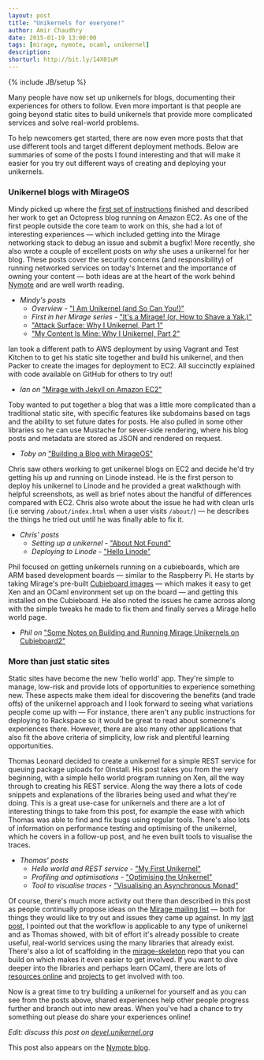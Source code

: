 ```yaml
---
layout: post
title: "Unikernels for everyone!"
author: Amir Chaudhry
date: 2015-01-19 13:00:00
tags: [mirage, nymote, ocaml, unikernel]
description:
shorturl: http://bit.ly/14X01uM
---
```

{% include JB/setup %}

Many people have now set up unikernels for blogs, documenting their
experiences for others to follow.  Even more important is that people are
going beyond static sites to build unikernels that provide more complicated
services and solve real-world problems.

To help newcomers get started, there are now even more posts that that use
different tools and target different deployment methods.  Below are summaries
of some of the posts I found interesting and that will make it easier for you
try out different ways of creating and deploying your unikernels.

### Unikernel blogs with MirageOS ###

Mindy picked up where the [first set of instructions][jekyll-unikernel]
finished and described her work to get an Octopress blog running on Amazon EC2.
As one of the first people outside the core team to work on this, she had a
lot of interesting experiences — which included getting into the Mirage
networking stack to debug an issue and submit a bugfix!  More recently, she
also wrote a couple of excellent posts on *why* she uses a unikernel for her
blog.  These posts cover the security concerns (and responsibility) of running
networked services on today's Internet and the importance of owning your
content — both ideas are at the heart of the work behind [Nymote][] and are
well worth reading.

- *Mindy's posts*
  - *Overview* - ["I Am Unikernel (and So Can You!)"][mindy-overview]
  - *First in her Mirage series* - ["It's a Mirage! (or, How to Shave a Yak.)"][mindy-first]
  - ["Attack Surface: Why I Unikernel, Part 1"][mindy-uk1]
  - ["My Content Is Mine: Why I Unikernel, Part 2"][mindy-uk2]

Ian took a different path to AWS deployment by using Vagrant and Test Kitchen
to to get his static site together and build his unikernel, and then Packer to
create the images for deployment to EC2.  All succinctly explained with code
available on GitHub for others to try out!

- *Ian on* ["Mirage with Jekyll on Amazon EC2"][mir-jekyll]

Toby wanted to put together a blog that was a little more complicated than a
traditional static site, with specific features like subdomains based on tags
and the ability to set future dates for posts. He also pulled in some other
libraries so he can use Mustache for sever-side rendering, where his blog
posts and metadata are stored as JSON and rendered on request.

- *Toby on* ["Building a Blog with MirageOS"][toby-blog]

Chris saw others working to get unikernel blogs on EC2 and decide he'd try
getting his up and running on Linode instead.  He is the first person to
deploy his unikernel to Linode and he provided a great walkthough with helpful
screenshots, as well as brief notes about the handful of differences compared
with EC2.  Chris also wrote about the issue he had with clean urls (i.e
serving `/about/index.html` when a user visits `/about/`) — he describes the
things he tried out until he was finally able to fix it.  

- *Chris' posts*
  - *Setting up a unikernel* - ["About Not Found"][chris-unikernel]
  - *Deploying to Linode* - ["Hello Linode"][chris-linode]

Phil focused on getting unikernels running on a cubieboards, which are ARM
based development boards — similar to the Raspberry Pi. He starts by taking
Mirage's pre-built [Cubieboard images][arm-tarball] — which makes it easy to
get Xen and an OCaml environment set up on the board — and getting this
installed on the Cubieboard.  He also noted the issues he came across along
with the simple tweaks he made to fix them and finally serves a Mirage hello
world page.

- *Phil on* ["Some Notes on Building and Running Mirage Unikernels on Cubieboard2"][phil]


### More than just static sites ###

Static sites have become the new 'hello world' app. They're simple to manage,
low-risk and provide lots of opportunities to experience something new.  These
aspects make them ideal for discovering the benefits (and trade offs) of the
unikernel approach and I look forward to seeing what variations people come up
with — For instance, there aren't any public instructions for deploying to
Rackspace so it would be great to read about someone's experiences there.
However, there are also many other applications that also fit the above
criteria of simplicity, low risk and plentiful learning opportunities. 

Thomas Leonard decided to create a unikernel for a simple REST service for
queuing package uploads for 0install.  His post takes you from the very
beginning, with a simple hello world program running on Xen, all the way
through to creating his REST service. Along the way there a lots of code
snippets and explanations of the libraries being used and what they're doing.
This is a great use-case for unikernels and there are a lot of interesting
things to take from this post, for example the ease with which Thomas was able
to find and fix bugs using regular tools. There's also lots of information on
performance testing and optimising of the unikernel, which he covers in a
follow-up post, and he even built tools to visualise the traces. 

- *Thomas' posts*
  - *Hello world and REST service* - ["My First Unikernel"][tom-unikernel]
  - *Profiling and optimisations* - ["Optimising the Unikernel"][tom-optimise]
  - *Tool to visualise traces* - ["Visualising an Asynchronous Monad"][tom-profile]

Of course, there's much more activity out there than described in this post as
people continually propose ideas on the [Mirage mailing list][mir-mail] — both
for things they would like to try out and issues they came up against. In my
[last post][nym-jekyll], I pointed out that the workflow is applicable to any
type of unikernel and as Thomas showed, with bit of effort it's already
possible to create useful, real-world services using the many libraries that
already exist. There's also a lot of scaffolding in the [mirage-skeleton][]
repo that you can build on which makes it even easier to get involved.  If you
want to dive deeper into the libraries and perhaps learn OCaml, there are lots
of [resources online][ocamlorg] and [projects][] to get involved with too.

Now is a great time to try building a unikernel for yourself and as you can
see from the posts above, shared experiences help other people progress
further and branch out into new areas. When you've had a chance to try
something out please do share your experiences online! 

*Edit: discuss this post on [devel.unikernel.org][discuss]*

[discuss]: http://devel.unikernel.org/t/unikernels-for-everyone/28/1

<p class="footnote">This post also appears on the <a href="http://nymote.org/blog/2015/unikernels-for-everyone/">Nymote blog</a>.</p>

<!-- ===== LINKS ===== -->

[jekyll-unikernel]: http://amirchaudhry.com/from-jekyll-to-unikernel-in-fifty-lines/
[nymote]: http://nymote.org/
[mindy-overview]: http://www.somerandomidiot.com/blog/2014/08/18/i-am-unikernel/
[mindy-first]: http://www.somerandomidiot.com/blog/2014/03/14/its-a-mirage/
[mindy-uk1]: http://www.somerandomidiot.com/blog/2014/08/11/attack-surface-area/
[mindy-uk2]: http://www.somerandomidiot.com/blog/2014/08/14/my-content-is-mine/

[mir-jekyll]: https://github.com/iw/mirage-jekyll

[toby-blog]: http://ocaml.is-awesome.net/2014/11/building-a-blog-with-mirage-os

[chris-unikernel]: http://christopherbothwell.com/ocaml/mirage/2014/12/03/about-not-found.html
[chris-linode]: http://christopherbothwell.com/ocaml/mirage/linode/2014/12/08/hello-linode.html

[arm-tarball]: http://blobs.openmirage.org
[phil]: http://philtomson.github.io/blog/2014/09/10/some-notes-on-building-and-running-mirage-unikernels-on-cubieboard2/

[tom-unikernel]: http://roscidus.com/blog/blog/2014/07/28/my-first-unikernel/ 
[tom-optimise]: http://roscidus.com/blog/blog/2014/08/15/optimising-the-unikernel/
[tom-profile]: http://roscidus.com/blog/blog/2014/10/27/visualising-an-asynchronous-monad

[mir-mail]: http://lists.xenproject.org/cgi-bin/mailman/listinfo/mirageos-devel
[nym-jekyll]: http://nymote.org/blog/2014/from-jekyll-site-to-unikernel/
[mirage-skeleton]: https://github.com/mirage/mirage-skeleton
[ocamlorg]: http://ocaml.org/learn/books.html
[projects]: https://github.com/mirage/mirage-www/wiki/Pioneer-Projects
